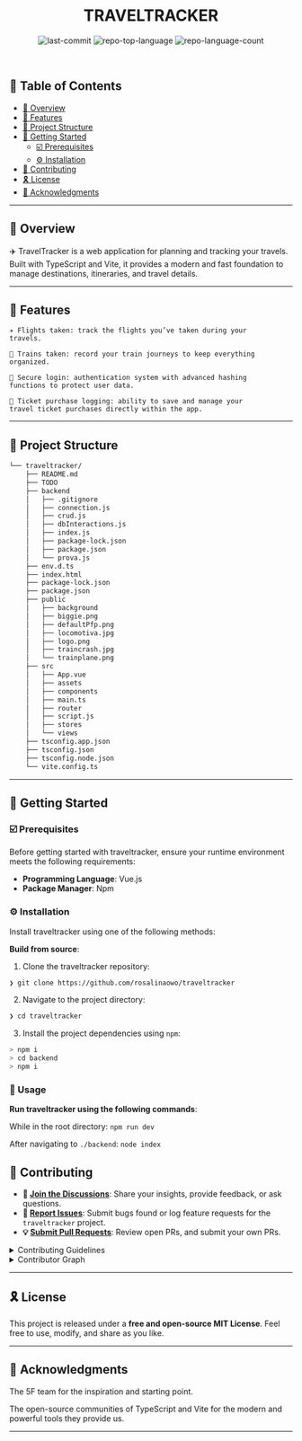 <p align="center"><h1 align="center">TRAVELTRACKER</h1></p>
<p align="center">
	<img src="https://img.shields.io/github/last-commit/rosalinaowo/traveltracker?style=default&logo=git&logoColor=white&color=0080ff" alt="last-commit">
	<img src="https://img.shields.io/github/languages/top/rosalinaowo/traveltracker?style=default&color=0080ff" alt="repo-top-language">
	<img src="https://img.shields.io/github/languages/count/rosalinaowo/traveltracker?style=default&color=0080ff" alt="repo-language-count">
</p>
<p align="center"><!-- default option, no dependency badges. -->
</p>
<p align="center">
	<!-- default option, no dependency badges. -->
</p>
<br>

## 🔗 Table of Contents

- [📍 Overview](#-overview)
- [👾 Features](#-features)
- [📁 Project Structure](#-project-structure)
- [🚀 Getting Started](#-getting-started)
  - [☑️ Prerequisites](https://github.com/rosalinaowo/traveltracker/edit/main/README.md#%EF%B8%8F-prerequisites)
  - [⚙️ Installation](https://github.com/rosalinaowo/traveltracker/edit/main/README.md#%EF%B8%8F-installation)
- [🔰 Contributing](#-contributing)
- [🎗 License](#-license)
- [🙌 Acknowledgments](#-acknowledgments)

---

## 📍 Overview

✈️ TravelTracker is a web application for planning and tracking your travels.
Built with TypeScript and Vite, it provides a modern and fast foundation to manage destinations, itineraries, and travel details.


---

## 👾 Features

<code>✈️ Flights taken: track the flights you’ve taken during your travels.</code>


<code>🚆 Trains taken: record your train journeys to keep everything organized.</code>


<code>🔐 Secure login: authentication system with advanced hashing functions to protect user data.</code>


<code>🛒 Ticket purchase logging: ability to save and manage your travel ticket purchases directly within the app.</code>

---

## 📁 Project Structure

```sh
└── traveltracker/
    ├── README.md
    ├── TODO
    ├── backend
    │   ├── .gitignore
    │   ├── connection.js
    │   ├── crud.js
    │   ├── dbInteractions.js
    │   ├── index.js
    │   ├── package-lock.json
    │   ├── package.json
    │   └── prova.js
    ├── env.d.ts
    ├── index.html
    ├── package-lock.json
    ├── package.json
    ├── public
    │   ├── background
    │   ├── biggie.png
    │   ├── defaultPfp.png
    │   ├── locomotiva.jpg
    │   ├── logo.png
    │   ├── traincrash.jpg
    │   └── trainplane.png
    ├── src
    │   ├── App.vue
    │   ├── assets
    │   ├── components
    │   ├── main.ts
    │   ├── router
    │   ├── script.js
    │   ├── stores
    │   └── views
    ├── tsconfig.app.json
    ├── tsconfig.json
    ├── tsconfig.node.json
    └── vite.config.ts
```


---
## 🚀 Getting Started


### ☑️ Prerequisites


Before getting started with traveltracker, ensure your runtime environment meets the following requirements:


- **Programming Language**: Vue.js
- **Package Manager**: Npm




### ⚙️ Installation


Install traveltracker using one of the following methods:


**Build from source**:


1. Clone the traveltracker repository:
```sh
❯ git clone https://github.com/rosalinaowo/traveltracker
```


2. Navigate to the project directory:
```sh
❯ cd traveltracker
```


3. Install the project dependencies using ```npm```:

```sh
> npm i
> cd backend
> npm i
```

### 🤖 Usage
**Run traveltracker using the following commands**:

While in the root directory: `npm run dev`

After navigating to `./backend`: `node index`








## 🔰 Contributing


- **💬 [Join the Discussions](https://github.com/rosalinaowo/traveltracker/discussions)**: Share your insights, provide feedback, or ask questions.
- **🐛 [Report Issues](https://github.com/rosalinaowo/traveltracker/issues)**: Submit bugs found or log feature requests for the `traveltracker` project.
- **💡 [Submit Pull Requests](https://github.com/rosalinaowo/traveltracker/blob/main/CONTRIBUTING.md)**: Review open PRs, and submit your own PRs.


<details closed>
<summary>Contributing Guidelines</summary>


1. **Fork the Repository**: Start by forking the project repository to your github account.
2. **Clone Locally**: Clone the forked repository to your local machine using a git client.
   ```sh
   git clone https://github.com/rosalinaowo/traveltracker
   ```
3. **Create a New Branch**: Always work on a new branch, giving it a descriptive name.
   ```sh
   git checkout -b new-feature-x
   ```
4. **Make Your Changes**: Develop and test your changes locally.
5. **Commit Your Changes**: Commit with a clear message describing your updates.
   ```sh
   git commit -m 'Implemented new feature x.'
   ```
6. **Push to github**: Push the changes to your forked repository.
   ```sh
   git push origin new-feature-x
   ```
7. **Submit a Pull Request**: Create a PR against the original project repository. Clearly describe the changes and their motivations.
8. **Review**: Once your PR is reviewed and approved, it will be merged into the main branch. Congratulations on your contribution!
</details>


<details closed>
<summary>Contributor Graph</summary>
<br>
<p align="left">
   <a href="https://github.com/rosalinaowo/traveltracker/graphs/contributors">
      <img src="https://contrib.rocks/image?repo=rosalinaowo/traveltracker">
   </a>
</p>
</details>


---


## 🎗 License

This project is released under a **free and open-source MIT License**.
Feel free to use, modify, and share as you like.


---


## 🙌 Acknowledgments


The 5F team for the inspiration and starting point.

The open-source communities of TypeScript and Vite for the modern and powerful tools they provide us.


---
